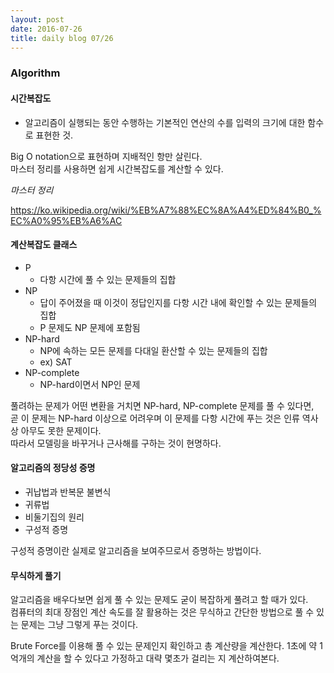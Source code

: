 ```yaml
---
layout: post
date: 2016-07-26
title: daily blog 07/26
---
```


### Algorithm

#### 시간복잡도

- 알고리즘이 실행되는 동안 수행하는 기본적인 연산의 수를 입력의 크기에 대한 함수로 표현한 것.

Big O notation으로 표현하며 지배적인 항만 살린다.  
마스터 정리를 사용하면 쉽게 시간복잡도를 계산할 수 있다.

*마스터 정리*

https://ko.wikipedia.org/wiki/%EB%A7%88%EC%8A%A4%ED%84%B0_%EC%A0%95%EB%A6%AC

#### 계산복잡도 클래스

* P
  * 다항 시간에 풀 수 있는 문제들의 집합
* NP
  * 답이 주어졌을 때 이것이 정답인지를 다항 시간 내에 확인할 수 있는 문제들의 집합
  * P 문제도 NP 문제에 포함됨
* NP-hard
  * NP에 속하는 모든 문제를 다대일 환산할 수 있는 문제들의 집합
  * ex) SAT
* NP-complete
  * NP-hard이면서 NP인 문제

풀려하는 문제가 어떤 변환을 거치면 NP-hard, NP-complete 문제를 풀 수 있다면,  
곧 이 문제는 NP-hard 이상으로 어려우며 이 문제를 다항 시간에 푸는 것은 인류 역사상 아무도 못한 문제이다.  
따라서 모델링을 바꾸거나 근사해를 구하는 것이 현명하다.

#### 알고리즘의 정당성 증명

* 귀납법과 반복문 불변식
* 귀류법
* 비둘기집의 원리
* 구성적 증명

구성적 증명이란 실제로 알고리즘을 보여주므로서 증명하는 방법이다.

#### 무식하게 풀기

알고리즘을 배우다보면 쉽게 풀 수 있는 문제도 굳이 복잡하게 풀려고 할 때가 있다.  
컴퓨터의 최대 장점인 계산 속도를 잘 활용하는 것은 무식하고 간단한 방법으로 풀 수 있는 문제는 그냥 그렇게 푸는 것이다.

Brute Force를 이용해 풀 수 있는 문제인지 확인하고 총 계산량을 계산한다. 1초에 약 1억개의 계산을 할 수 있다고 가정하고 대략 몇초가 걸리는 지 계산하여본다.
